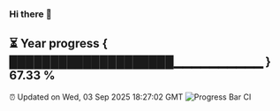 ### Hi there 👋
⏳ Year progress { ████████████████████▁▁▁▁▁▁▁▁▁▁ } 67.33 %
---
⏰ Updated on Wed, 03 Sep 2025 18:27:02 GMT
![Progress Bar CI](https://github.com/liununu/liununu/workflows/Progress%20Bar%20CI/badge.svg)

